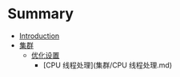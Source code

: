 # Summary

* [Introduction](README.md)
* [集群](集群/集群.md)
   * [优化设置](集群/优化设置.md)
       * [CPU 线程处理](集群/CPU 线程处理.md)
